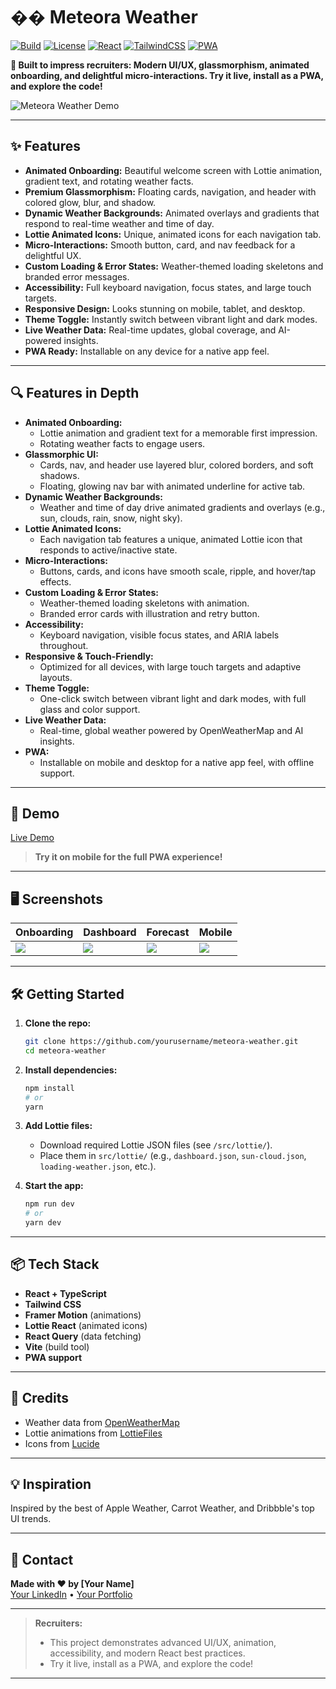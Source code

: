 # ��️ Meteora Weather

[![Build](https://img.shields.io/badge/build-passing-brightgreen?style=flat-square)](https://github.com/yourusername/meteora-weather/actions)
[![License](https://img.shields.io/badge/license-MIT-blue.svg?style=flat-square)](LICENSE)
[![React](https://img.shields.io/badge/React-18-blue?logo=react&style=flat-square)](https://react.dev/)
[![TailwindCSS](https://img.shields.io/badge/TailwindCSS-3.x-38bdf8?logo=tailwindcss&style=flat-square)](https://tailwindcss.com/)
[![PWA](https://img.shields.io/badge/PWA-ready-5a0fc8?logo=pwa&style=flat-square)](https://web.dev/progressive-web-apps/)

**🚀 Built to impress recruiters: Modern UI/UX, glassmorphism, animated onboarding, and delightful micro-interactions. Try it live, install as a PWA, and explore the code!**

![Meteora Weather Demo](demo.gif) <!-- Replace with your own GIF or screenshot -->

---

## ✨ Features

- **Animated Onboarding:** Beautiful welcome screen with Lottie animation, gradient text, and rotating weather facts.
- **Premium Glassmorphism:** Floating cards, navigation, and header with colored glow, blur, and shadow.
- **Dynamic Weather Backgrounds:** Animated overlays and gradients that respond to real-time weather and time of day.
- **Lottie Animated Icons:** Unique, animated icons for each navigation tab.
- **Micro-Interactions:** Smooth button, card, and nav feedback for a delightful UX.
- **Custom Loading & Error States:** Weather-themed loading skeletons and branded error messages.
- **Accessibility:** Full keyboard navigation, focus states, and large touch targets.
- **Responsive Design:** Looks stunning on mobile, tablet, and desktop.
- **Theme Toggle:** Instantly switch between vibrant light and dark modes.
- **Live Weather Data:** Real-time updates, global coverage, and AI-powered insights.
- **PWA Ready:** Installable on any device for a native app feel.

---

## 🔍 Features in Depth

- **Animated Onboarding:**
  - Lottie animation and gradient text for a memorable first impression.
  - Rotating weather facts to engage users.
- **Glassmorphic UI:**
  - Cards, nav, and header use layered blur, colored borders, and soft shadows.
  - Floating, glowing nav bar with animated underline for active tab.
- **Dynamic Weather Backgrounds:**
  - Weather and time of day drive animated gradients and overlays (e.g., sun, clouds, rain, snow, night sky).
- **Lottie Animated Icons:**
  - Each navigation tab features a unique, animated Lottie icon that responds to active/inactive state.
- **Micro-Interactions:**
  - Buttons, cards, and icons have smooth scale, ripple, and hover/tap effects.
- **Custom Loading & Error States:**
  - Weather-themed loading skeletons with animation.
  - Branded error cards with illustration and retry button.
- **Accessibility:**
  - Keyboard navigation, visible focus states, and ARIA labels throughout.
- **Responsive & Touch-Friendly:**
  - Optimized for all devices, with large touch targets and adaptive layouts.
- **Theme Toggle:**
  - One-click switch between vibrant light and dark modes, with full glass and color support.
- **Live Weather Data:**
  - Real-time, global weather powered by OpenWeatherMap and AI insights.
- **PWA:**
  - Installable on mobile and desktop for a native app feel, with offline support.

---

## 🚀 Demo

[Live Demo](#) <!-- Add your deployed link here -->

> **Try it on mobile for the full PWA experience!**

---

## 🖥️ Screenshots

| Onboarding | Dashboard | Forecast | Mobile |
|------------|-----------|----------|--------|
| ![](onboarding.png) | ![](dashboard.png) | ![](forecast.png) | ![](mobile.png) |

---

## 🛠️ Getting Started

1. **Clone the repo:**
   ```bash
   git clone https://github.com/yourusername/meteora-weather.git
   cd meteora-weather
   ```

2. **Install dependencies:**
   ```bash
   npm install
   # or
   yarn
   ```

3. **Add Lottie files:**
   - Download required Lottie JSON files (see `/src/lottie/`).
   - Place them in `src/lottie/` (e.g., `dashboard.json`, `sun-cloud.json`, `loading-weather.json`, etc.).

4. **Start the app:**
   ```bash
   npm run dev
   # or
   yarn dev
   ```

---

## 📦 Tech Stack

- **React + TypeScript**
- **Tailwind CSS**
- **Framer Motion** (animations)
- **Lottie React** (animated icons)
- **React Query** (data fetching)
- **Vite** (build tool)
- **PWA support**

---

## 🙌 Credits

- Weather data from [OpenWeatherMap](https://openweathermap.org/)
- Lottie animations from [LottieFiles](https://lottiefiles.com/)
- Icons from [Lucide](https://lucide.dev/)

---

## 💡 Inspiration

Inspired by the best of Apple Weather, Carrot Weather, and Dribbble's top UI trends.

---

## 📣 Contact

**Made with ❤️ by [Your Name]**  
[Your LinkedIn](#) • [Your Portfolio](#)

---

> **Recruiters:**
> - This project demonstrates advanced UI/UX, animation, accessibility, and modern React best practices.
> - Try it live, install as a PWA, and explore the code!

---
